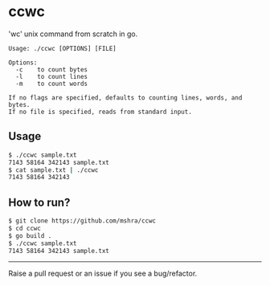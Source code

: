 # ccwc

'wc' unix command from scratch in go.

```
Usage: ./ccwc [OPTIONS] [FILE]

Options:
  -c    to count bytes
  -l    to count lines
  -m    to count words

If no flags are specified, defaults to counting lines, words, and bytes.
If no file is specified, reads from standard input.
```

## Usage

```bash
$ ./ccwc sample.txt
7143 58164 342143 sample.txt
$ cat sample.txt | ./ccwc
7143 58164 342143
```

>

## How to run?

```bash
$ git clone https://github.com/mshra/ccwc
$ cd ccwc
$ go build .
$ ./ccwc sample.txt
7143 58164 342143 sample.txt
```

---

Raise a pull request or an issue if you see a bug/refactor.
